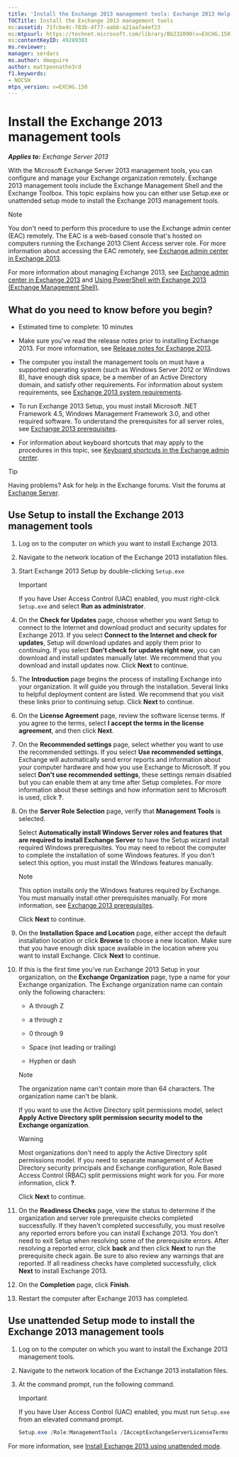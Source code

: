 ```yaml
---
title: 'Install the Exchange 2013 management tools: Exchange 2013 Help'
TOCTitle: Install the Exchange 2013 management tools
ms:assetid: 71fcbe4c-783b-4f77-aabb-a21aa7a4ef23
ms:mtpsurl: https://technet.microsoft.com/library/Bb232090(v=EXCHG.150)
ms:contentKeyID: 49289303
ms.reviewer: 
manager: serdars
ms.author: dmaguire
author: mattpennathe3rd
f1.keywords:
- NOCSH
mtps_version: v=EXCHG.150
---
```


# Install the Exchange 2013 management tools

_**Applies to:** Exchange Server 2013_

With the Microsoft Exchange Server 2013 management tools, you can configure and manage your Exchange organization remotely. Exchange 2013 management tools include the Exchange Management Shell and the Exchange Toolbox. This topic explains how you can either use Setup.exe or unattended setup mode to install the Exchange 2013 management tools.

> [!NOTE]
> You don't need to perform this procedure to use the Exchange admin center (EAC) remotely. The EAC is a web-based console that's hosted on computers running the Exchange 2013 Client Access server role. For more information about accessing the EAC remotely, see <A href="exchange-admin-center-in-exchange-2013-exchange-2013-help.md">Exchange admin center in Exchange 2013</A>.

For more information about managing Exchange 2013, see [Exchange admin center in Exchange 2013](exchange-admin-center-in-exchange-2013-exchange-2013-help.md) and [Using PowerShell with Exchange 2013 (Exchange Management Shell)](https://docs.microsoft.com/powershell/exchange/exchange-management-shell).

## What do you need to know before you begin?

- Estimated time to complete: 10 minutes

- Make sure you've read the release notes prior to installing Exchange 2013. For more information, see [Release notes for Exchange 2013](release-notes-for-exchange-2013-exchange-2013-help.md).

- The computer you install the management tools on must have a supported operating system (such as Windows Server 2012 or Windows 8), have enough disk space, be a member of an Active Directory domain, and satisfy other requirements. For information about system requirements, see [Exchange 2013 system requirements](exchange-2013-system-requirements-exchange-2013-help.md).

- To run Exchange 2013 Setup, you must install Microsoft .NET Framework 4.5, Windows Management Framework 3.0, and other required software. To understand the prerequisites for all server roles, see [Exchange 2013 prerequisites](exchange-2013-prerequisites-exchange-2013-help.md).

- For information about keyboard shortcuts that may apply to the procedures in this topic, see [Keyboard shortcuts in the Exchange admin center](keyboard-shortcuts-in-the-exchange-admin-center-2013-help.md).

> [!TIP]
> Having problems? Ask for help in the Exchange forums. Visit the forums at [Exchange Server](https://go.microsoft.com/fwlink/p/?linkid=60612).

## Use Setup to install the Exchange 2013 management tools

1. Log on to the computer on which you want to install Exchange 2013.

2. Navigate to the network location of the Exchange 2013 installation files.

3. Start Exchange 2013 Setup by double-clicking `Setup.exe`

    > [!IMPORTANT]
    > If you have User Access Control (UAC) enabled, you must right-click <CODE>Setup.exe</CODE> and select <STRONG>Run as administrator</STRONG>.

4. On the **Check for Updates** page, choose whether you want Setup to connect to the Internet and download product and security updates for Exchange 2013. If you select **Connect to the Internet and check for updates**, Setup will download updates and apply them prior to continuing. If you select **Don't check for updates right now**, you can download and install updates manually later. We recommend that you download and install updates now. Click **Next** to continue.

5. The **Introduction** page begins the process of installing Exchange into your organization. It will guide you through the installation. Several links to helpful deployment content are listed. We recommend that you visit these links prior to continuing setup. Click **Next** to continue.

6. On the **License Agreement** page, review the software license terms. If you agree to the terms, select **I accept the terms in the license agreement**, and then click **Next**.

7. On the **Recommended settings** page, select whether you want to use the recommended settings. If you select **Use recommended settings**, Exchange will automatically send error reports and information about your computer hardware and how you use Exchange to Microsoft. If you select **Don't use recommended settings**, these settings remain disabled but you can enable them at any time after Setup completes. For more information about these settings and how information sent to Microsoft is used, click **?**.

8. On the **Server Role Selection** page, verify that **Management Tools** is selected.

    Select **Automatically install Windows Server roles and features that are required to install Exchange Server** to have the Setup wizard install required Windows prerequisites. You may need to reboot the computer to complete the installation of some Windows features. If you don't select this option, you must install the Windows features manually.

    > [!NOTE]
    > This option installs only the Windows features required by Exchange. You must manually install other prerequisites manually. For more information, see <A href="exchange-2013-prerequisites-exchange-2013-help.md">Exchange 2013 prerequisites</A>.

    Click **Next** to continue.

9. On the **Installation Space and Location** page, either accept the default installation location or click **Browse** to choose a new location. Make sure that you have enough disk space available in the location where you want to install Exchange. Click **Next** to continue.

10. If this is the first time you've run Exchange 2013 Setup in your organization, on the **Exchange Organization** page, type a name for your Exchange organization. The Exchange organization name can contain only the following characters:

    - A through Z

    - a through z

    - 0 through 9

    - Space (not leading or trailing)

    - Hyphen or dash

    > [!NOTE]
    > The organization name can't contain more than 64 characters. The organization name can't be blank.

    If you want to use the Active Directory split permissions model, select **Apply Active Directory split permission security model to the Exchange organization**.

    > [!WARNING]
    > Most organizations don't need to apply the Active Directory split permissions model. If you need to separate management of Active Directory security principals and Exchange configuration, Role Based Access Control (RBAC) split permissions might work for you. For more information, click <STRONG>?</STRONG>.

    Click **Next** to continue.

11. On the **Readiness Checks** page, view the status to determine if the organization and server role prerequisite checks completed successfully. If they haven't completed successfully, you must resolve any reported errors before you can install Exchange 2013. You don't need to exit Setup when resolving some of the prerequisite errors. After resolving a reported error, click **back** and then click **Next** to run the prerequisite check again. Be sure to also review any warnings that are reported. If all readiness checks have completed successfully, click **Next** to install Exchange 2013.

12. On the **Completion** page, click **Finish**.

13. Restart the computer after Exchange 2013 has completed.

## Use unattended Setup mode to install the Exchange 2013 management tools

1. Log on to the computer on which you want to install the Exchange 2013 management tools.

2. Navigate to the network location of the Exchange 2013 installation files.

3. At the command prompt, run the following command.

   > [!IMPORTANT]
   > If you have User Access Control (UAC) enabled, you must run <CODE>Setup.exe</CODE> from an elevated command prompt.

   ```powershell
   Setup.exe /Role:ManagementTools /IAcceptExchangeServerLicenseTerms
   ```

For more information, see [Install Exchange 2013 using unattended mode](install-exchange-2013-using-unattended-mode-exchange-2013-help.md).
